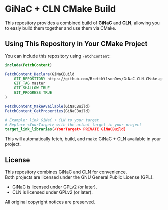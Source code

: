 # GiNaC + CLN CMake Build

This repository provides a combined build of **GiNaC** and **CLN**, allowing you to easly build them together and use them via CMake.

## Using This Repository in Your CMake Project

You can include this repository using `FetchContent`:

```cmake
include(FetchContent)

FetchContent_Declare(GiNaCBuild
    GIT_REPOSITORY https://github.com/BrettWilsonDev/GiNaC-CLN-CMake.git
    GIT_TAG master
    GIT_SHALLOW TRUE
    GIT_PROGRESS TRUE
)

FetchContent_MakeAvailable(GiNaCBuild)
FetchContent_GetProperties(GiNaCBuild)

# Example: link GiNaC + CLN to your target
# Replace <YourTarget> with the actual target in your project
target_link_libraries(<YourTarget> PRIVATE GiNaCBuild)
```

This will automatically fetch, build, and make GiNaC + CLN available in your project.

## License
This repository combines GiNaC and CLN for convenience.  
Both projects are licensed under the GNU General Public License (GPL).  

- GiNaC is licensed under GPLv2 (or later).  
- CLN is licensed under GPLv2 (or later).  

All original copyright notices are preserved.  
